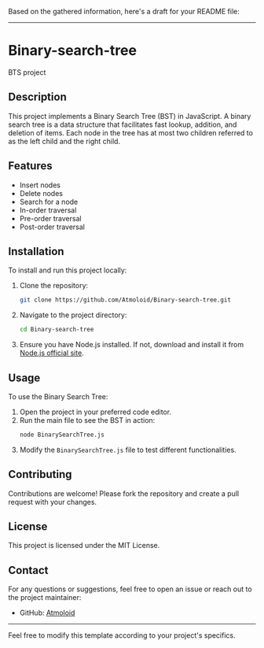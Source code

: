 Based on the gathered information, here's a draft for your README file:

---

# Binary-search-tree

BTS project

## Description
This project implements a Binary Search Tree (BST) in JavaScript. A binary search tree is a data structure that facilitates fast lookup, addition, and deletion of items. Each node in the tree has at most two children referred to as the left child and the right child.

## Features
- Insert nodes
- Delete nodes
- Search for a node
- In-order traversal
- Pre-order traversal
- Post-order traversal

## Installation
To install and run this project locally:

1. Clone the repository:
    ```sh
    git clone https://github.com/Atmoloid/Binary-search-tree.git
    ```
2. Navigate to the project directory:
    ```sh
    cd Binary-search-tree
    ```
3. Ensure you have Node.js installed. If not, download and install it from [Node.js official site](https://nodejs.org/).

## Usage
To use the Binary Search Tree:

1. Open the project in your preferred code editor.
2. Run the main file to see the BST in action:
    ```sh
    node BinarySearchTree.js
    ```
3. Modify the `BinarySearchTree.js` file to test different functionalities.

## Contributing
Contributions are welcome! Please fork the repository and create a pull request with your changes.

## License
This project is licensed under the MIT License.

## Contact
For any questions or suggestions, feel free to open an issue or reach out to the project maintainer:
- GitHub: [Atmoloid](https://github.com/Atmoloid)

---

Feel free to modify this template according to your project's specifics.

